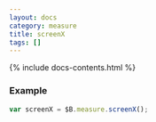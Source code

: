 ```yaml
---
layout: docs
category: measure
title: screenX
tags: []
---
```


{% include docs-contents.html %}

### Example
```js
var screenX = $B.measure.screenX();
```
